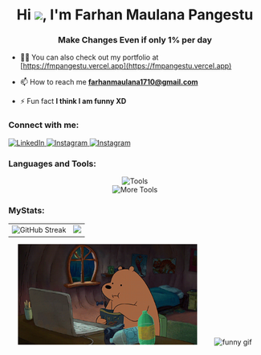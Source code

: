 <h1 align="center">Hi <img src="https://media.giphy.com/media/hvRJCLFzcasrR4ia7z/giphy.gif" width="30px"/>, I'm Farhan Maulana Pangestu</h1>
<h3 align="center"> Make Changes Even if only 1% per day</h3>

- 👨‍💻 You can also check out my portfolio at [https://fmpangestu.vercel.app](https://fmpangestu.vercel.app)

- 📫 How to reach me **farhanmaulana1710@gmail.com**

- ⚡ Fun fact **I think I am funny XD**

<h3 align="left">Connect with me:</h3>
<p align="left">
<a href="https://www.linkedin.com/in/farhanmaulanapangestu/" target="blank"> 
  <img src="https://skillicons.dev/icons?i=linkedin" alt="LinkedIn" />
</a>
<a href="https://www.instagram.com/farhanbaeee/?hl=id#" target="blank">
  <img src="https://skillicons.dev/icons?i=instagram" alt="Instagram" />
</a>
<a href="https://fmpangestu.vercel.app" target="blank">
  <img src="https://fmpangestu.vercel.app/boy.png" alt="Instagram" width=50 height=50 margin-left=2 />
</a>
</p>

<h3 align="left">Languages and Tools:</h3>
<p align="center">
  <img src="https://skillicons.dev/icons?i=react,laravel,next,html,css,tailwindcss,github,git,vite,npm,prisma" alt="Tools" /><br>
  <img src="https://skillicons.dev/icons?i=nodejs,javascript,express,mysql,postman,php,vercel,ts,python,postgresql,docker" alt="More Tools" />
</p>

<h3 align="left">MyStats:</h3>
<table>
  <tr>
    <td>
        <img src="https://github-readme-streak-stats.herokuapp.com?user=fmpangestu&theme=transparent" height="250px" alt="GitHub Streak" />
    </td>
    <td>
      <img src="https://github-readme-stats.vercel.app/api?username=fmpangestu&theme=transparent&show_icons=true" height="250px"/>
    </td>
  </tr>
</table>

<p align="center">
  <img src="https://github.com/darsaveli/Mariam/blob/main/1479814528_webarebears.gif" height="200px" alt="fun gif" style="margin-right: 10px;">
  <img src="https://user-images.githubusercontent.com/74038190/213910845-af37a709-8995-40d6-be59-724526e3c3d7.gif" height="200px" alt="funny gif" style="margin-left: 20px;">
</p>

